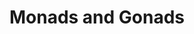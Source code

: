 ---
title: Monads and Gonads
url-video: https://www.youtube.com/watch?v=dkZFtimgAcM
authors:
- Douglas Crockford
type: presentation
tags:
- monads
doHaskell-type: video lecture
dohaskell-year: 2012
---